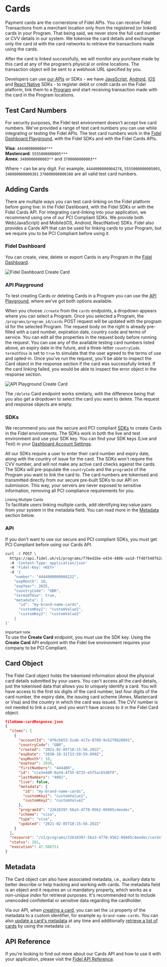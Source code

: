 # Cards

Payment cards are the cornerstone of Fidel APIs. You can receive Fidel Transactions from a merchant location only from the registered (or linked) cards in your Program. That being said, we never store the full card number or CVV details in our system. We tokenise the card details and exchange only the card id with the card networks to retrieve the transactions made using the cards.

After the card is linked successfully, we will monitor any purchase made by this card at any of the program’s physical or online locations. The transaction object will be sent to a webhook URL specified by you.

Developers can use [our APIs](https://reference.fidel.uk/reference/create-card) or SDKs - we have [JavaScript](/select/sdks/web/v3), [Android](/select/sdks/android/guide-v2), [iOS](/select/sdks/ios/guide-v2) and [React Native](/select/sdks/react-native/guide-v2) SDKs - to register debit or credit cards on the Fidel platform, link them to a [Program](/select/programs) and start receiving transaction made with the card in the Program locations.

## Test Card Numbers

For security purposes, the Fidel test environment doesn't accept live card numbers. We've provided a range of test card numbers you can use while integrating or testing the Fidel APIs. The test card numbers work in the [Fidel Dashboard Playground](https://dashboard.fidel.uk/playground), with the Fidel SDKs and with the Fidel Cards APIs.

**Visa**: `4444000000004***`  
**Mastercard**: `5555000000005***`  
**Amex**: `3400000000003**` and `3700000000003**`

Where `*` can be any digit. For example, `4444000000004278`, `5555000000005093`, `340000000000301` `370000000000388` are all valid test card numbers.

## Adding Cards

There are multiple ways you can test card-linking on the Fidel platform before going live: in the Fidel Dashboard, with the Fidel SDKs or with the Fidel Cards API. For integrating card-linking into your application, we recommend using one of our PCI Compliant SDKs. We provide both Web(JavaScript) and Mobile(iOS, Android, ReactNative) SDKs. Fidel also provides a Cards API that can be used for linking cards to your Program, but we require you to be PCI Compliant before using it.

### Fidel Dashboard

You can create, view, delete or export Cards in any Program in the [Fidel Dashboard](https://dashboard.fidel.uk/cards).

![Fidel Dashboard Create Card](https://docs.fidel.uk/assets/images/dashboard-new-card.gif "Fidel API Dashboard Create Card")

### API Playground

To test creating Cards or deleting Cards in a Program you can use the [API Playground](https://dashboard.fidel.uk/playground), where we've got both options available.

When you choose `/create` from the `cards` endpoints, a dropdown appears where you can select a Program. Once you selected a Program, the `/programs/program_id/cards` POST request will be updated with the program id for the selected Program. The request body on the right is already pre-filled with a card number, expiration date, country code and terms of service. You can edit all the properties in the request body before running the request. You can use any of the available testing card numbers listed above, an expiry date in the future, and a three-letter `countryCode`. `termsOfUse` is set to `true` to simulate that the user agreed to the terms of use and opted-in. Once you've run the request, you'll be able to inspect the Card object in the response section if the card was successfully linked. If the card linking failed, you would be able to inspect the error object in the response section.

![API Playground Create Card](https://raw.githubusercontent.com/FidelLimited/docs/master/assets/images/dashboard-create-card.gif "API Playground Create Card")

The `/delete` Card endpoint works similarly, with the difference being that you also get a dropdown to select the card you want to delete. The request and response objects are empty.

### SDKs

We recommend you use the secure and PCI compliant [SDKs](/select/sdks/web/v3) to create Cards in the Fidel environments. The SDKs work in both the live and test environment and use your SDK key. You can find your SDK keys (Live and Test) in your [Dashboard Account Settings](https://dashboard.fidel.uk/account/plan).

All our SDKs require a user to enter their card number and expiry date, along with the country of issue for the card. The SDKs won't require the CVV number, and will not make any active card checks against the cards. The SDKs will pre-populate the `countryCode` and the `programId` of the Program you want to link the card to. The card numbers are tokenised and transmitted directly from our secure pre-built SDKs to our API on submission. This way, your servers are never exposed to sensitive information, removing all PCI compliance requirements for you.

<div class="info-box">
  <small>Linking Multiple Cards</small><br/>
  To facilitate users linking multiple cards, add identifying key:value pairs from your system in the metadata field. You can read more in the <a href="/cards#Metadata">Metadata</a> section below.
</div>

### API

If you don't want to use our secure and PCI compliant SDKs, you must get PCI Compliant before using our Cards API.

```sh
curl -X POST \
  https://api.fidel.uk/v1/programs/f76ed1be-e434-480b-aa1d-ff48f548f62a/cards
  -H 'Content-Type: application/json'
  -H 'Fidel-Key: <KEY>'
  -d '{
  	"number": "4444000000004222",
    "expMonth": 10,
    "expYear": 2025,
    "countryCode": "GBR",
    "termsOfUse": true,
    "metadata": {
      "id": "my-brand-name-cards",
      "customKey1": "customValue1",
      "customKey2": "customValue2"
    }
}'
```

<div class="info-box">
    <small>Important note</small><br/>
    To use the <strong>Create Card</strong> endpoint, you must use the SDK key. Using the <strong>Create Card</strong> API endpoint with the Fidel live environment requires your company to be PCI Compliant.
</div>

## Card Object

The Fidel Card object holds the tokenised information about the physical card details submitted by your users. You can't access all the card details, just the tokenised data that allows you to uniquely identify a card. You will have access to the first six digits of the card number, last four digits of the card number, the expiry date, the issuing card scheme (Amex, Mastercard or Visa) and the country in which the card was issued. The CVV number is not needed to link a card, and you won't have access to it in the Fidel Card object.

```json
fileName:cardResponse.json
{
  "items": [
    {
      "accountId": "4f6cb653-5ceb-417a-8709-9cb2f8628691",
      "countryCode": "GBR",
      "created": "2021-02-05T18:15:56.202Z",
      "expDate": "2030-10-31T23:59:59.999Z",
      "expMonth": 10,
      "expYear": 2030,
      "firstNumbers": "444400",
      "id": "cce3e4d0-0a34-4f55-8725-e5f5acb5d0f9",
      "lastNumbers": "4002",
      "live": false,
      "metadata": {
        "id": "my-brand-name-cards",
        "customKey1": "customValue1",
        "customKey2": "customValue2"
      },
      "programId": "22610397-56a3-4770-9562-09405c4eedec",
      "scheme": "visa",
      "type": "visa",
      "updated": "2021-02-05T18:15:56.202Z"
    }
  ],
  "resource": "/v1/programs/22610397-56a3-4770-9562-09405c4eedec/cards",
  "status": 201,
  "execution": 47.506751
}
```

## Metadata

The Card object can also have associated metadata, i.e., auxiliary data to better describe or help tracking and working with cards. The metadata field is an object and it requires an `id` mandatory property, which works as a _non-unique index_ for retrieval purposes. It's recommended not to include unencoded confidential or sensitive data regarding the cardholder.

Via our API, when [creating a card](https://reference.fidel.uk/reference/create-card), you can set the `id` property of the metadata to a custom identifier, for example `my-brand-name-cards`. You can also [update a card's metadata](https://reference.fidel.uk/reference/update-card-metadata) at any time and additionally [retrieve a list of cards](https://reference.fidel.uk/v1/reference/list-cards-from-metadata-id) by using the metadata `id`.

## API Reference

If you're looking to find out more about our Cards API and how to use it with your application, please visit the [Fidel API Reference](https://reference.fidel.uk/reference/create-card).
